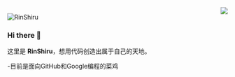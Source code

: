 <img align="right" src="https://p.ananas.chaoxing.com/star3/origin/1a948833edbf2950112a2345eb4ef378.png">

![RinShiru](https://count.getloli.com/get/@:RinShiru?theme=rule34)

### Hi there 👋

这里是 **RinShiru**，想用代码创造出属于自己的天地。

-目前是面向GitHub和Google编程的菜鸡
